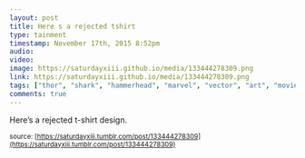 ```yaml
---
layout: post
title: Here s a rejected tshirt 
type: tainment
timestamp: November 17th, 2015 8:52pm
audio: 
video: 
image: https://saturdayxiii.github.io/media/133444278309.png
link: https://saturdayxiii.github.io/media/133444278309.png
tags: ["thor", "shark", "hammerhead", "marvel", "vector", "art", "movie", "comic"]
comments: true
---
```

Here’s a rejected t-shirt design.
 
  
<small>source: [https://saturdayxiii.tumblr.com/post/133444278309](https://saturdayxiii.tumblr.com/post/133444278309)</small>